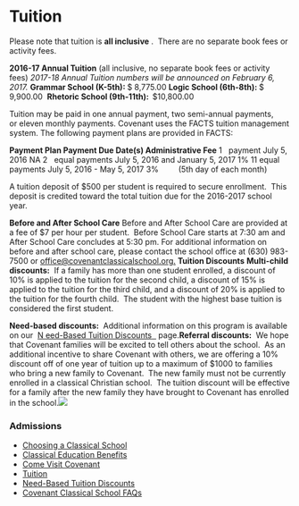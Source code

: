# Tuition

 <span>Please note that tuition is **all inclusive** .  There are no separate book fees or activity fees.

**<span>2016-17 Annual Tuition</span>** (all inclusive, no separate book fees or activity fees)
_2017-18 Annual Tuition numbers will be announced on February 6, 2017._ **Grammar School (K-5th): <span></span>**$ 8,775.00 **Logic School (6th-8th): <span></span>** $ 9,900.00 
**Rhetoric School (9th-11th):  <span></span>** $10,800.00

Tuition may be paid in one annual payment, two semi-annual payments, or eleven monthly payments. Covenant uses the FACTS tuition management system. The following payment plans are provided in FACTS:

**<span>Payment Plan <span></span> Payment Due Date(s) <span></span> Administrative Fee</span>**
1   payment <span></span> July 5, 2016 <span></span> NA
2   equal payments <span></span> July 5, 2016 and January 5, 2017 <span></span> 1%
11 equal payments <span></span> July 5, 2016 - May 5, 2017 <span></span> 3%
        <span></span> (5th day of each month)

A tuition deposit of $500 per student is required to secure enrollment.  This deposit is credited toward the total tuition due for the 2016-2017 school year.

<span>**<span></span>**</span></span><span>**<span></span>**</span><span><span>**<span>Before and After School Care</span>**</span> 
Before and After School Care are provided at a fee of $7 per hour per student.  Before School Care starts at 7:30 am and After School Care concludes at 5:30 pm.</span> <span>For additional information on before and after school care, please contact the school office at (630) 983-7500 or [<span>office@covenantclassicalschool.org.</span>](mailto:office@covenantclassicalschool.org)</span> 
<span>**<span>Tuition Discounts</span>** **Multi-child discounts:**  If a family has more than one student enrolled, a discount of 10% is applied to the tuition for the second child, a discount of 15% is applied to the tuition for the third child, and a discount of 20% is applied to the tuition for the fourth child.  The student with the highest base tuition is considered the first student.

**Need-based discounts:**  Additional information on this program is available on our <span></span> <span></span>[<span>N</span> <span>eed-Based Tuition Discounts</span> <span></span> ](http://www.covenantclassicalschool.org/pages/page.asp?page_id=97829) page.**Referral discounts:**  We hope that Covenant families will be excited to tell others about the school.  As an additional incentive to share Covenant with others, we are offering a 10% discount off of one year of tuition up to a maximum of $1000 to families who bring a new family to Covenant.  The new family must not be currently enrolled in a classical Christian school.  The tuition discount will be effective for a family after the new family they have brought to Covenant has enrolled in the school.</span>![](http://www.covenantclassicalschool.org/uploads/tuition-W.jpg)

### Admissions

*   [Choosing a Classical School](http://www.covenantclassicalschool.org/pages/page.asp?page_id=97838)
*   [Classical Education Benefits](http://www.covenantclassicalschool.org/pages/page.asp?page_id=98887)
*   [Come Visit Covenant](http://www.covenantclassicalschool.org/pages/page.asp?page_id=97830)
*   [Tuition](http://www.covenantclassicalschool.org/pages/page.asp?page_id=97828)
*   [Need-Based Tuition Discounts](http://www.covenantclassicalschool.org/pages/page.asp?page_id=97829)
*   [Covenant Classical School FAQs](http://www.covenantclassicalschool.org/pages/page.asp?page_id=99049)
